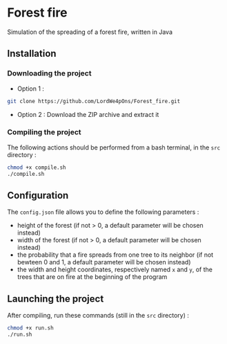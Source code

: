 # Forest fire
Simulation of the spreading of a forest fire, written in Java

## Installation

### Downloading the project

- Option 1 :
```bash
git clone https://github.com/LordWe4pOns/Forest_fire.git
```

- Option 2 : Download the ZIP archive and extract it

### Compiling the project

The following actions should be performed from a bash terminal, in the `src` directory :

```bash
chmod +x compile.sh
./compile.sh
```

## Configuration

The `config.json` file allows you to define the following parameters :
- height of the forest (if not > 0, a default parameter will be chosen instead)
- width of the forest (if not > 0, a default parameter will be chosen instead)
- the probability that a fire spreads from one tree to its neighbor (if not bewteen 0 and 1, a default parameter will be chosen instead)
- the width and height coordinates, respectively named `x` and `y`, of the trees that are on fire at the beginning of the program

## Launching the project

After compiling, run these commands (still in the `src` directory) :

```bash
chmod +x run.sh
./run.sh
```